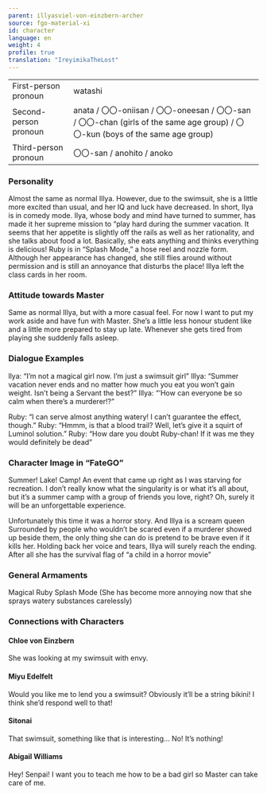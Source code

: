 ```yaml
---
parent: illyasviel-von-einzbern-archer
source: fgo-material-xi
id: character
language: en
weight: 4
profile: true
translation: "IreyimikaTheLost"
---
```


<table>
  <tr><td>First-person pronoun</td><td>watashi</td></tr>
  <tr><td>Second-person pronoun</td><td>anata / 〇〇-oniisan / 〇〇-oneesan / 〇〇-san / 〇〇-chan (girls of the same age group) / 〇〇-kun (boys of the same age group)</td></tr>
  <tr><td>Third-person pronoun</td><td>〇〇-san / anohito / anoko</td></tr>
</table>

### Personality

Almost the same as normal Illya.
However, due to the swimsuit, she is a little more excited than usual, and her IQ and luck have decreased.
In short, Ilya is in comedy mode. Ilya, whose body and mind have turned to summer, has made it her supreme mission to “play hard during the summer vacation.
It seems that her appetite is slightly off the rails as well as her rationality, and she talks about food a lot.
Basically, she eats anything and thinks everything is delicious!
Ruby is in “Splash Mode,” a hose reel and nozzle form. Although her appearance has changed, she still flies around without permission and is still an annoyance that disturbs the place!
Illya left the class cards in her room.

### Attitude towards Master

Same as normal Illya, but with a more casual feel.
For now I want to put my work aside and have fun with Master.
She’s a little less honour student like and a little more prepared to stay up late.
Whenever she gets tired from playing she suddenly falls asleep.

### Dialogue Examples

llya: “I’m not a magical girl now. I’m just a swimsuit girl”
Illya: “Summer vacation never ends and no matter how much you eat you won’t gain weight. Isn’t being a Servant the best?”
Illya: “’How can everyone be so calm when there’s a murderer!?”

Ruby: “I can serve almost anything watery! I can’t guarantee the effect, though.”
Ruby: “Hmmm, is that a blood trail? Well, let’s give it a squirt of Luminol solution.”
Ruby: “How dare you doubt Ruby-chan! If it was me they would definitely be dead”

### Character Image in “FateGO”

Summer! Lake! Camp!
An event that came up right as I was starving for recreation.
I don’t really know what the singularity is or what it’s all about, but it’s a summer camp with a group of friends you love, right? Oh, surely it will be an unforgettable experience.

Unfortunately this time it was a horror story.
And Illya is a scream queen
Surrounded by people who wouldn’t be scared even if a murderer showed up beside them, the only thing she can do is pretend to be brave even if it kills her. Holding back her voice and tears, Illya will surely reach the ending. After all she has the survival flag of “a child in a horror movie”

### General Armaments

Magical Ruby Splash Mode (She has become more annoying now that she sprays watery substances carelessly)

### Connections with Characters

#### Chloe von Einzbern

She was looking at my swimsuit with envy.

#### Miyu Edelfelt

Would you like me to lend you a swimsuit? Obviously it’ll be a string bikini! I think she’d respond well to that!

#### Sitonai

That swimsuit, something like that is interesting… No! It’s nothing!

#### Abigail Williams

Hey! Senpai! I want you to teach me how to be a bad girl so Master can take care of me.

